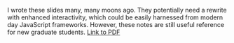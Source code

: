I wrote these slides many, many moons ago. They potentially need a rewrite with enhanced interactivity, which could be easily harnessed from modern day JavaScript frameworks.
However, these notes are still useful reference for new graduate students. <a href="../presentations/TutorialTalk.pdf" target="_blank">Link to PDF</a>

